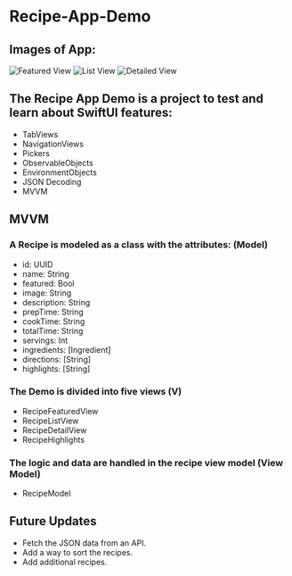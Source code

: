 # Recipe-App-Demo

## Images of App:
![Featured View](/Featured-View.png)
![List View](/List-View.png)
![Detailed View](/Detailed-View.png)

## The Recipe App Demo is a project to test and learn about SwiftUI features:
- TabViews
- NavigationViews
- Pickers
- ObservableObjects
- EnvironmentObjects
- JSON Decoding
- MVVM 

## MVVM
### A Recipe is modeled as a class with the attributes: (Model)
- id: UUID
- name: String
- featured: Bool
- image: String
- description: String
- prepTime: String
- cookTime: String
- totalTime: String
- servings: Int
- ingredients: [Ingredient]
- directions: [String]
- highlights: [String]


### The Demo is divided into five views (V)
- RecipeFeaturedView
- RecipeListView
- RecipeDetailView
- RecipeHighlights

### The logic and data are handled in the recipe view model (View Model)
- RecipeModel

## Future Updates
- Fetch the JSON data from an API.
- Add a way to sort the recipes. 
- Add additional recipes.
